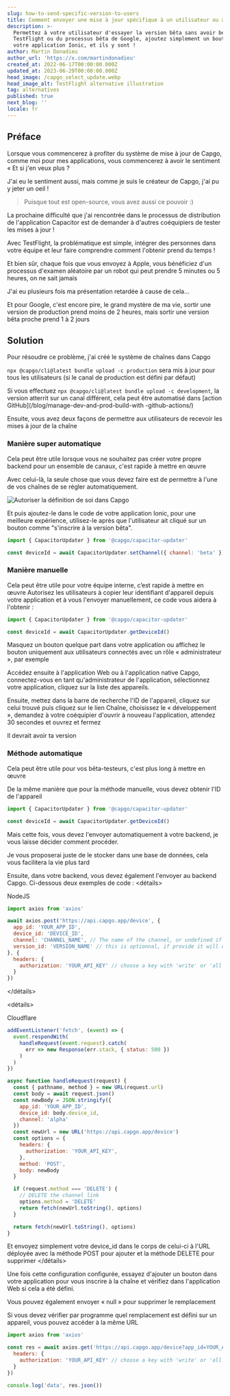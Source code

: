 ```yaml
---
slug: how-to-send-specific-version-to-users
title: Comment envoyer une mise à jour spécifique à un utilisateur ou à un groupe
description: >-
  Permettez à votre utilisateur d'essayer la version bêta sans avoir besoin de
  TestFlight ou du processus bêta de Google, ajoutez simplement un bouton dans
  votre application Ionic, et ils y sont !
author: Martin Donadieu
author_url: 'https://x.com/martindonadieu'
created_at: 2022-06-17T00:00:00.000Z
updated_at: 2023-06-29T00:00:00.000Z
head_image: /capgo_select_update.webp
head_image_alt: TestFlight alternative illustration
tag: alternatives
published: true
next_blog: ''
locale: fr
---
```


## Préface

Lorsque vous commencerez à profiter du système de mise à jour de Capgo, comme moi pour mes applications, vous commencerez à avoir le sentiment « Et si j'en veux plus ?

J'ai eu le sentiment aussi, mais comme je suis le créateur de Capgo, j'ai pu y jeter un oeil !

> Puisque tout est open-source, vous avez aussi ce pouvoir :)

La prochaine difficulté que j'ai rencontrée dans le processus de distribution de l'application Capacitor est de demander à d'autres coéquipiers de tester les mises à jour !

Avec TestFlight, la problématique est simple, intégrer des personnes dans votre équipe et leur faire comprendre comment l'obtenir prend du temps !

Et bien sûr, chaque fois que vous envoyez à Apple, vous bénéficiez d'un processus d'examen aléatoire par un robot qui peut prendre 5 minutes ou 5 heures, on ne sait jamais

J'ai eu plusieurs fois ma présentation retardée à cause de cela…

Et pour Google, c'est encore pire, le grand mystère de ma vie, sortir une version de production prend moins de 2 heures, mais sortir une version bêta proche prend 1 à 2 jours


## Solution

Pour résoudre ce problème, j'ai créé le système de chaînes dans Capgo

`npx @capgo/cli@latest bundle upload -c production` sera mis à jour pour tous les utilisateurs (si le canal de production est défini par défaut)

Si vous effectuez `npx @capgo/cli@latest bundle upload -c development`, la version atterrit sur un canal différent, cela peut être automatisé dans [action GitHub](/blog/manage-dev-and-prod-build-with -github-actions/) 

Ensuite, vous avez deux façons de permettre aux utilisateurs de recevoir les mises à jour de la chaîne

### Manière super automatique

Cela peut être utile lorsque vous ne souhaitez pas créer votre propre backend pour un ensemble de canaux, c'est rapide à mettre en œuvre

Avec celui-là, la seule chose que vous devez faire est de permettre à l'une de vos chaînes de se régler automatiquement.

![Autoriser la définition de soi dans Capgo](/self_setwebp)

Et puis ajoutez-le dans le code de votre application Ionic, pour une meilleure expérience, utilisez-le après que l'utilisateur ait cliqué sur un bouton comme "s'inscrire à la version bêta".
```js
import { CapacitorUpdater } from '@capgo/capacitor-updater'

const deviceId = await CapacitorUpdater.setChannel({ channel: 'beta' })
```

### Manière manuelle

Cela peut être utile pour votre équipe interne, c’est rapide à mettre en œuvre
Autorisez les utilisateurs à copier leur identifiant d'appareil depuis votre application et à vous l'envoyer manuellement, ce code vous aidera à l'obtenir :
```js
import { CapacitorUpdater } from '@capgo/capacitor-updater'

const deviceId = await CapacitorUpdater.getDeviceId()
```
Masquez un bouton quelque part dans votre application ou affichez le bouton uniquement aux utilisateurs connectés avec un rôle « administrateur », par exemple

Accédez ensuite à l'application Web ou à l'application native Capgo, connectez-vous en tant qu'administrateur de l'application, sélectionnez votre application, cliquez sur la liste des appareils.

Ensuite, mettez dans la barre de recherche l'ID de l'appareil, cliquez sur celui trouvé puis cliquez sur le lien Chaîne, choisissez le « développement », demandez à votre coéquipier d'ouvrir à nouveau l'application, attendez 30 secondes et ouvrez et fermez

Il devrait avoir ta version


### Méthode automatique

Cela peut être utile pour vos bêta-testeurs, c'est plus long à mettre en œuvre

De la même manière que pour la méthode manuelle, vous devez obtenir l'ID de l'appareil
```js
import { CapacitorUpdater } from '@capgo/capacitor-updater'

const deviceId = await CapacitorUpdater.getDeviceId()
```

Mais cette fois, vous devez l'envoyer automatiquement à votre backend, je vous laisse décider comment procéder.

Je vous proposerai juste de le stocker dans une base de données, cela vous facilitera la vie plus tard

Ensuite, dans votre backend, vous devez également l'envoyer au backend Capgo. Ci-dessous deux exemples de code :
<détails>
  <summary>NodeJS</summary>

```js
import axios from 'axios'

await axios.post('https://api.capgo.app/device', {
  app_id: 'YOUR_APP_ID',
  device_id: 'DEVICE_ID',
  channel: 'CHANNEL_NAME', // The name of the channel, or undefined if version_id provided
  version_id: 'VERSION_NAME' // this is optionnal, if provide it will override the channel, that usefull when you want to debug only one user.
}, {
  headers: {
    authorization: 'YOUR_API_KEY' // choose a key with 'write' or 'all' rights
  }
})
```
</détails>


<détails>
  <summary>Cloudflare</summary>
  
```js
addEventListener('fetch', (event) => {
  event.respondWith(
    handleRequest(event.request).catch(
      err => new Response(err.stack, { status: 500 })
    )
  )
})

async function handleRequest(request) {
  const { pathname, method } = new URL(request.url)
  const body = await request.json()
  const newBody = JSON.stringify({
    app_id: 'YOUR_APP_ID',
    device_id: body.device_id,
    channel: 'alpha'
  })
  const newUrl = new URL('https://api.capgo.app/device')
  const options = {
    headers: {
      authorization: 'YOUR_API_KEY',
    },
    method: 'POST',
    body: newBody
  }

  if (request.method === 'DELETE') {
    // DELETE the channel link
    options.method = 'DELETE'
    return fetch(newUrl.toString(), options)
  }

  return fetch(newUrl.toString(), options)
}
```
Et envoyez simplement votre device_id dans le corps de celui-ci à l'URL déployée avec la méthode POST pour ajouter et la méthode DELETE pour supprimer
</détails>

Une fois cette configuration configurée, essayez d'ajouter un bouton dans votre application pour vous inscrire à la chaîne et vérifiez dans l'application Web si cela a été défini.

Vous pouvez également envoyer « null » pour supprimer le remplacement

Si vous devez vérifier par programme quel remplacement est défini sur un appareil, vous pouvez accéder à la même URL

```js
import axios from 'axios'

const res = await axios.get('https://api.capgo.app/device?app_id=YOUR_APP_ID&device_id=DEVICE_ID', {
  headers: {
    authorization: 'YOUR_API_KEY' // choose a key with 'write' or 'all' rights
  }
})

console.log('data', res.json())
```